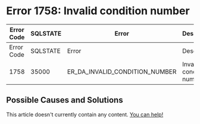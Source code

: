 
# Error 1758: Invalid condition number


| Error Code | SQLSTATE | Error | Description |
| --- | --- | --- | --- |
| Error Code | SQLSTATE | Error | Description |
| 1758 | 35000 | ER_DA_INVALID_CONDITION_NUMBER | Invalid condition number |




## Possible Causes and Solutions


This article doesn't currently contain any content. [You can help!](/kb/en/writing-and-editing-knowledge-base-articles/)

